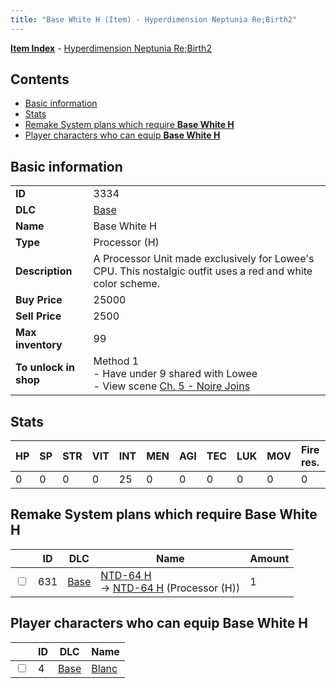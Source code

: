 ```yaml
---
title: "Base White H (Item) - Hyperdimension Neptunia Re;Birth2"
---
```


[**Item Index**](/neptunia/rb2/item/index.html) - [Hyperdimension Neptunia Re;Birth2](/neptunia/rb2)

## Contents

- [Basic information](#basic-information)
- [Stats](#stats)
- [Remake System plans which require **Base White H**](#remake-system-plans-which-require-base-white-h)
- [Player characters who can equip **Base White H**](#player-characters-who-can-equip-base-white-h)

## Basic information

|   |   |
| -- | -- |
| **ID** | 3334 |
| **DLC** | [Base](/neptunia/rb2/dlc/0-base.html) |
| **Name** | Base White H |
| **Type** | Processor (H) |
| **Description** | A Processor Unit made exclusively for Lowee's CPU. This nostalgic outfit uses a red and white color scheme. |
| **Buy Price** | 25000 |
| **Sell Price** | 2500 |
| **Max inventory** | 99 |
| **To unlock in shop** | Method 1<br />- Have under 9 shared with Lowee<br />- View scene [Ch. 5 - Noire Joins](/neptunia/rb2/scene/0-377-ch-5-noire-joins.html) |

## Stats

| HP | SP | STR | VIT | INT | MEN | AGI | TEC | LUK | MOV | Fire res. | Ice res. | Wind res. | Lightning res. |
| -- | -- | --- | --- | --- | --- | --- | --- | --- | --- | --------- | -------- | --------- | -------------- |
| 0 | 0 | 0 | 0 | 25 | 0 | 0 | 0 | 0 | 0 | 0 | 0 | 0 | 0 |

## Remake System plans which require **Base White H**

|    | ID | DLC | Name | Amount |
| -- | -- | --- | ---- | ------ |
| <input type="checkbox" id="rb2-remake-0-631" class="trackbox" /> | 631 | [Base](/neptunia/rb2/dlc/0-base.html) | [NTD-64 H](/neptunia/rb2/remake/0-631-ntd-64-h.html)<br />→ [NTD-64 H](/neptunia/rb2/item/0-3346-ntd-64-h.html) (Processor (H)) | 1 |

## Player characters who can equip **Base White H**

|    | ID | DLC | Name |
| -- | -- | --- | ---- |
| <input type="checkbox" id="rb2-player-0-4" class="trackbox" /> | 4 | [Base](/neptunia/rb2/dlc/0-base.html) | [Blanc](/neptunia/rb2/player/0-4-blanc.html) |